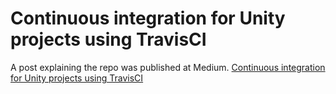# Continuous integration for Unity projects using TravisCI

A post explaining the repo was published at Medium. [Continuous integration for Unity projects using TravisCI](https://medium.com/@mandarin_x/continuous-integration-for-unity-projects-using-travisci-5b25e691ab58)

